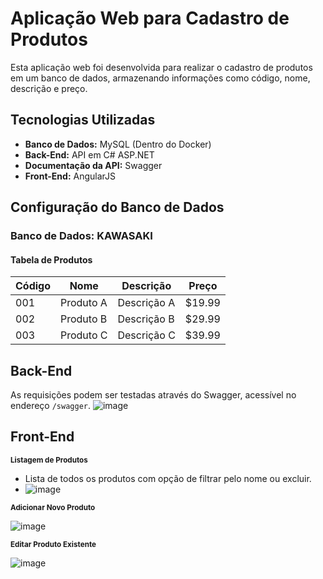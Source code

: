 # Aplicação Web para Cadastro de Produtos

Esta aplicação web foi desenvolvida para realizar o cadastro de produtos em um banco de dados, armazenando informações como código, nome, descrição e preço.

## Tecnologias Utilizadas

- **Banco de Dados:** MySQL (Dentro do Docker)
- **Back-End:** API em C# ASP.NET
- **Documentação da API:** Swagger
- **Front-End:** AngularJS

## Configuração do Banco de Dados

### Banco de Dados: KAWASAKI

#### Tabela de Produtos

| Código | Nome       | Descrição  | Preço  |
| ------ | ---------- | ---------- | ------|
| 001    | Produto A   | Descrição A | $19.99 |
| 002    | Produto B   | Descrição B | $29.99 |
| 003    | Produto C   | Descrição C | $39.99 |

## Back-End

As requisições podem ser testadas através do Swagger, acessível no endereço `/swagger`.
![image](https://github.com/atila9595/PartRegistration/assets/61739459/0f9ea6df-ec8a-4d92-ad5c-a29fdfaa8c78)


## Front-End

<sub>**Listagem de Produtos**</sub>

- Lista de todos os produtos com opção de filtrar pelo nome ou excluir.
- ![image](https://github.com/atila9595/PartRegistration/assets/61739459/577b015d-1615-4eef-9f24-bdaf5ba5d139)


<sub>**Adicionar Novo Produto**</sub>

![image](https://github.com/atila9595/PartRegistration/assets/61739459/2102f4f1-70cd-4646-ba9a-8bf07c6974c0)


<sub>**Editar Produto Existente**</sub>

![image](https://github.com/atila9595/PartRegistration/assets/61739459/2823e39c-961e-4db3-a8f4-4962db0ef106)

